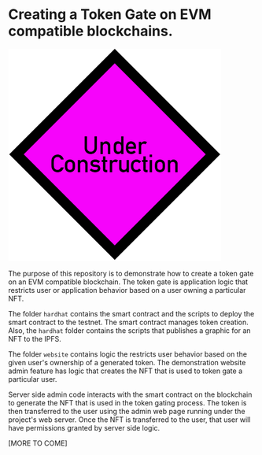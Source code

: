 # Creating a Token Gate on EVM compatible blockchains.
![Under Construction](./errata/under-construction.png)

The purpose of this repository is to demonstrate how to create a token gate on an EVM compatible blockchain.  The token gate is application logic that restricts user or application behavior based on a user owning a particular NFT.

The folder `hardhat` contains the smart contract and the scripts to deploy the smart contract to the testnet. The smart contract manages token creation. Also, the `hardhat` folder contains the scripts that publishes a graphic for an NFT to the IPFS.

The folder `website` contains logic the restricts user behavior based on the given user's ownership of a generated token. The demonstration website admin feature has logic that creates the NFT that is used to token gate a particular user.

Server side admin code interacts with the smart contract on the blockchain to generate the NFT that is used in the token gating process. The token is then transferred to the user using the admin web page running under the project's web server.  Once the NFT is transferred to the user, that user will have permissions granted by server side logic.

[MORE TO COME]
